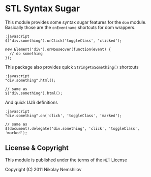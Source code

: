 # STL Syntax Sugar

This module provides some syntax sugar features for the `dom` module.
Basically those are the `onEventname` shortcuts for dom wrappers.

    :javascript
    $('div.something').onClick('toggleClass', 'clicked');

    new Element('div').onMouseover(function(event) {
      // do something
    });


This package also provides quick `String#toSomething()` shortcuts

    :javascript
    "div.something".html();

    // same as
    $("div.something").html();

And quick UJS definitions

    :javascript
    "div.something".on('click', 'toggleClass', 'marked');

    // same as
    $(document).delegate('div.something', 'click', 'toggleClass', 'marked');


## License & Copyright

This module is published under the terms of the `MIT` License

Copyright (C) 2011 Nikolay Nemshilov
